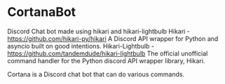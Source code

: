 # CortanaBot
Discord Chat bot made using hikari and hikari-lightbulb
Hikari - https://github.com/hikari-py/hikari A Discord API wrapper for Python and asyncio built on good intentions.
Hikari-Lightbulb - https://github.com/tandemdude/hikari-lightbulb The official unofficial command handler for the Python discord API wrapper library, Hikari.

Cortana is a Discord chat bot that can do various commands.

